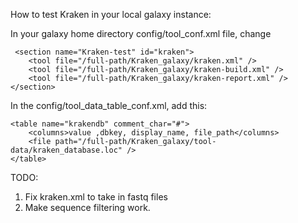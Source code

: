 How to test Kraken in your local galaxy instance:

In your galaxy home directory config/tool_conf.xml file, change  

```
 <section name="Kraken-test" id="kraken">
    <tool file="/full-path/Kraken_galaxy/kraken.xml" />
	<tool file="/full-path/Kraken_galaxy/kraken-build.xml" />
    <tool file="/full-path/Kraken_galaxy/kraken-report.xml" />
</section>
 ```

In the config/tool_data_table_conf.xml, add this:

```
<table name="krakendb" comment_char="#">
    <columns>value ,dbkey, display_name, file_path</columns>
    <file path="/full-path/Kraken_galaxy/tool-data/kraken_database.loc" />
</table>
```

TODO: 

1. Fix kraken.xml to take in fastq files
2. Make sequence filtering work.